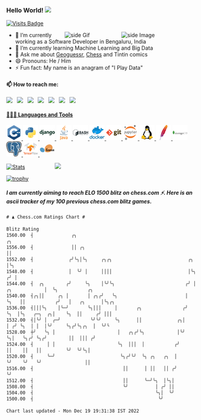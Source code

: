   ### Hello World!  <img src="https://github.com/sciencepal/sciencepal/blob/master/assets/Hi.gif" width="29px">
  [![Visits Badge](https://badges.pufler.dev/visits/sciencepal/sciencepal)](https://badges.pufler.dev/visits/sciencepal/sciencepal)
  
<img src="https://github.com/sciencepal/sciencepal/blob/master/assets/life_balance.gif" alt="side Image" align="right" width="200" height="auto" />
<a href="https://ko-fi.com/sciencepal"> <img src="https://media3.giphy.com/media/ZEB6yFbLnhyQf7g3hn/giphy.gif" alt="side Gif" align="right" width="150" height="auto"/> </a>
  
  - 🔭 I’m currently working as a Software Developer in Bengaluru, India
  - 🌱 I’m currently learning Machine Learning and Big Data
  - 💬 Ask me about [Geoguessr](https://youtu.be/9XFyngt1dk0?t=1268), [Chess](https://www.chess.com/member/sciencepal) and Tintin comics
  - 😄 Pronouns: He / Him
  - ⚡ Fun fact: My name is an anagram of "I Play Data"
  
  #### 📫 How to reach me:
  
  [<img src="https://upload.wikimedia.org/wikipedia/commons/8/83/Steam_icon_logo.svg" width="3.5%"/>](https://steamcommunity.com/id/mongocds/)  &nbsp; [<img src="https://github.com/sciencepal/sciencepal/blob/master/assets/discord-round.svg" width="3.5%"/>](https://discord.gg/MnUUbHe)  &nbsp; [<img src="https://img.icons8.com/color/48/000000/twitter.png" width="3.5%"/>](https://twitter.com/sciencepal)  &nbsp; [<img src="https://img.icons8.com/color/48/000000/linkedin.png" width="3.5%"/>](https://www.linkedin.com/in/adityapal1/)  &nbsp; [<img src="https://img.icons8.com/fluent/48/000000/facebook-new.png" width="3.5%"/>](https://www.facebook.com/sciencepal/)  &nbsp; [<img src="https://img.icons8.com/fluent/48/000000/instagram-new.png" width="3.5%"/>](https://www.instagram.com/aditya_sciencepal/)  &nbsp; <a href="mailto:aditya.pal.science@gmail.com"> <img src="https://img.icons8.com/fluent/48/000000/gmail.png" width="3.5%"/>
  
  #### 👨🏻‍💻 Languages and Tools <br />
  <code><img height="40" src="https://raw.githubusercontent.com/github/explore/80688e429a7d4ef2fca1e82350fe8e3517d3494d/topics/cpp/cpp.png"></code>
  <code><img height="40" src="https://raw.githubusercontent.com/github/explore/80688e429a7d4ef2fca1e82350fe8e3517d3494d/topics/python/python.png"></code>
  <code><img height="40" src="https://raw.githubusercontent.com/github/explore/80688e429a7d4ef2fca1e82350fe8e3517d3494d/topics/django/django.png"></code>
  <code><img height="40" src="https://raw.githubusercontent.com/github/explore/80688e429a7d4ef2fca1e82350fe8e3517d3494d/topics/java/java.png"></code>
  <code><img height="40" src="https://raw.githubusercontent.com/github/explore/80688e429a7d4ef2fca1e82350fe8e3517d3494d/topics/bash/bash.png"></code>
  <code><img height="40" src="https://raw.githubusercontent.com/github/explore/80688e429a7d4ef2fca1e82350fe8e3517d3494d/topics/docker/docker.png"></code>
  <code><img height="40" src="https://raw.githubusercontent.com/github/explore/80688e429a7d4ef2fca1e82350fe8e3517d3494d/topics/git/git.png"></code>
  <code><img height="40" src="https://raw.githubusercontent.com/github/explore/80688e429a7d4ef2fca1e82350fe8e3517d3494d/topics/jupyter-notebook/jupyter-notebook.png"></code>
  <code><img height="40" src="https://raw.githubusercontent.com/github/explore/80688e429a7d4ef2fca1e82350fe8e3517d3494d/topics/linux/linux.png"></code>
  <code><img height="40" src="https://raw.githubusercontent.com/github/explore/80688e429a7d4ef2fca1e82350fe8e3517d3494d/topics/maven/maven.png"></code>
  <code><img height="40" src="https://raw.githubusercontent.com/github/explore/80688e429a7d4ef2fca1e82350fe8e3517d3494d/topics/mongodb/mongodb.png"></code>
  <code><img height="40" src="https://raw.githubusercontent.com/github/explore/80688e429a7d4ef2fca1e82350fe8e3517d3494d/topics/postgresql/postgresql.png"></code>
  <code><img height="40" src="https://raw.githubusercontent.com/github/explore/80688e429a7d4ef2fca1e82350fe8e3517d3494d/topics/tensorflow/tensorflow.png"></code>
  <code><img height="40" src="https://raw.githubusercontent.com/github/explore/80688e429a7d4ef2fca1e82350fe8e3517d3494d/topics/scikit-learn/scikit-learn.png"></code>
  
  [![Stats](https://github-readme-stats.vercel.app/api?username=sciencepal&show_icons=true&theme=radical)](https://github-readme-stats.vercel.app/api?username=sciencepal&show_icons=true&theme=radical)&nbsp; &nbsp; &nbsp; &nbsp; &nbsp; &nbsp; &nbsp; &nbsp; &nbsp; &nbsp; <img src="https://github.com/sciencepal/sciencepal/blob/master/assets/saved.gif" width="195">
  
  [![trophy](https://github-profile-trophy.vercel.app/?username=sciencepal&theme=juicyfresh&no-frame=true&row=1&&margin-w=20&no-bg=true)](https://github-profile-trophy.vercel.app/?username=sciencepal&theme=juicyfresh&no-frame=true&row=1&&margin-w=20&no-bg=true)
  
  ##### I am currently aiming to reach ELO 1500 blitz on chess.com ⚡. Here is an ascii tracker of my 100 previous chess.com blitz games.

  ```
  # ♟︎ Chess.com Ratings Chart #
  
  Blitz Rating
 1560.00  ┤              ╭╮                                                               ╭╮
 1556.00  ┤              ││ ╭╮                                                            ││
 1552.00  ┤             ╭╯╰╮│╰╮     ╭╮╭╮                            ╭╮                    │╰╮
 1548.00  ┤             │  ╰╯ │     ││││                            │╰╮                  ╭╯ │
 1544.00  ┤  ╭╮        ╭╯     ╰╮    │╰╯╰╮                          ╭╯ │    ╭╮            │  ╰╮           ╭╮
 1540.00  ┤╭╮││     ╭╮ │       │ ╭╮╭╯   ╰╮                         │  ╰╮   ││           ╭╯   │   ╭╮      │╰╮╭╮
 1536.00  ┤│││╰╮    │╰─╯       ╰╮│││     │       ╭╮               ╭╯   ╰╮  │╰╮   ╭─╮  ╭╮│    ╰╮  ││     ╭╯ │││
 1532.00  ┤│╰╯ │  ╭─╯           ╰╯╰╯     ╰╮      ││             ╭╮│     │ ╭╯ ╰╮  │ │  │╰╯     ╰╮╭╯╰╮╭╮  │  ╰╯╰
 1528.00  ┼╯   ╰╮ │                       │   ╭╮╭╯╰╮            │╰╯     ╰╮│   ╰╮╭╯ ╰╮╭╯        ││  │││ ╭╯
 1524.00  ┤     │ │                       ╰╮  │││  │           ╭╯        ││    ││   ││         ╰╯  ╰╯╰╮│
 1520.00  ┤     ╰─╯                        ╰╮╭╯╰╯  ╰╮ ╭╮   ╭╮  │         ╰╯    ╰╯   ╰╯                ││
 1516.00  ┤                                 ││      │ ││   ││ ╭╯                                      ╰╯
 1512.00  ┤                                 ││      ╰─╯╰╮  │╰╮│
 1508.00  ┤                                 ╰╯          │ ╭╯ ││
 1504.00  ┤                                             ╰╮│  ╰╯
 1500.00  ┤                                              ╰╯

Chart last updated - Mon Dec 19 19:31:38 IST 2022  
  ```
  
